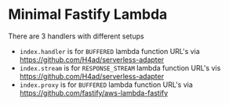 # Minimal Fastify Lambda

There are 3 handlers with different setups

- `index.handler` is for `BUFFERED` lambda function URL's via https://github.com/H4ad/serverless-adapter
- `index.stream` is for `RESPONSE_STREAM` lambda function URL's vis https://github.com/H4ad/serverless-adapter
- `index.proxy` is for `BUFFERED` lambda function URL's via https://github.com/fastify/aws-lambda-fastify
